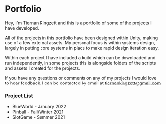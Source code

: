 # Portfolio
Hey, I'm Tiernan Kingzett and this is a portfolio of some of the projects I have developed.

All of the projects in this portfolio have been designed within Unity, making use of a few external assets.
My personal focus is within systems design, largely in putting core systems in place to make rapid design iteration easy.

Within each project I have included a build which can be downloaded and run independently, in some projects this is alongside folders of the scripts and assets I created for the projects.

If you have any questions or comments on any of my projects I would love to hear feedback.
I can be contacted by email at tiernankingzett@gmail.com

### Project List
 - BlueWorld - January 2022
 - Pinball - Fall/Winter 2021
 - SlotGame - Summer 2021
